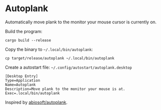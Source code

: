 # Autoplank

Automatically move plank to the monitor your mouse cursor is currently on.

Build the program:
```
cargo build --release
```

Copy the binary to `~/.local/bin/autoplank`:
```
cp target/release/autoplank ~/.local/bin/autoplank
```

Create a autostart file: `~/.config/autostart/autoplank.desktop`
```
[Desktop Entry]
Type=Application
Name=Autoplank
Description=Move plank to the monitor your mouse is at.
Exec=.local/bin/autoplank
```

Inspired by [abiosoft/autoplank](https://github.com/abiosoft/autoplank).
